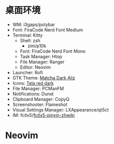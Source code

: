 # 桌面环境

- WM: i3gaps/polybar
- Font: FiraCode Nerd Font Medium
- Terminal: Kitty
	- Shell: zsh
		-	zim/p10k
	- Font: FiraCode Nerd Font Mono
	- Task Manager: Htop
	- File Manager: Ranger
	- Editor: Neovim
- Launcher: Rofi 
- GTK Theme: [Matcha Dark Aliz](https://github.com/vinceliuice/Matcha-gtk-theme)
- Icons: [Tela red dark](https://github.com/vinceliuice/Tela-icon-theme)
- File Manager: PCManFM
- Notifications: Dunst
- Clipboard Manager: CopyQ
- Screenshooter: Flameshot
- Visual Settings Manager: LXAppearance/qt5ct
- IM: fcitx5/[fcitx5-pinyin-zhwiki](https://github.com/felixonmars/fcitx5-pinyin-zhwiki)

# Neovim

